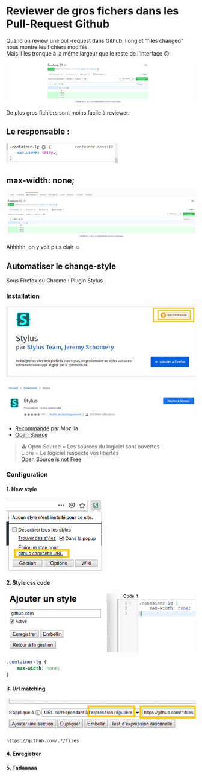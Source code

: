 Reviewer de gros fichers dans les Pull-Request Github
=====================================================

Quand on review une pull-request dans Github, l'onglet "files changed" nous montre les fichiers modifés.  
Mais il les tronque à la même largeur que le reste de l'interface :confused:

![](github_review_files.png)

De plus gros fichiers sont moins facile à reviewer.

## Le responsable :

![](responsable_max_width.png)

## max-width: none;

![](max_width_none.png)

Ahhhhh, on y voit plus clair :relaxed:

## Automatiser le change-style

Sous Firefox ou Chrome : Plugin Stylus

### Installation

![![](https://addons.mozilla.org/fr/firefox/addon/styl-us/)](stylus_firefox.png)

![![](https://chrome.google.com/webstore/detail/stylus/clngdbkpkpeebahjckkjfobafhncgmne)](stylus_chrome.png)

* [Recommandé](https://support.mozilla.org/fr/kb/programme-extensions-recommandees#w_comment-les-extensions-recommandaees-sont-elles-saelectionnaees) par Mozilla
* [Open Source](https://github.com/openstyles/stylus)

> :warning: 
> Open Source = Les sources du logiciel sont ouvertes  
> Libre       = Le logiciel respecte vos libertés  
> [Open Source is not Free](https://www.gnu.org/philosophy/open-source-misses-the-point.fr.html)

### Configuration

#### 1. New style

![](stylus_new_style.png)

#### 2. Style css code

![](stylus_style_code.png)

```css
.container-lg {
    max-width: none;
}
```

#### 3. Url matching

![](stylus_style_regex.png)

`https://github.com/.*/files`

#### 4. Enregistrer

#### 5. Tadaaaaa
